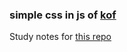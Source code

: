 ### simple css in js of [kof](https://github.com/kof)

Study notes for [this repo](https://github.com/cssinjs/egghead)

